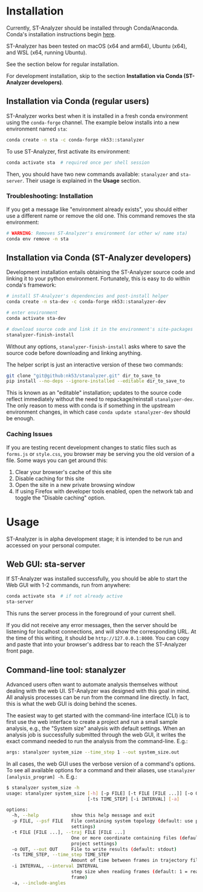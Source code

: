 # Installation

Currently, ST-Analyzer should be installed through Conda/Anaconda. Conda's installation instructions begin [here](https://docs.conda.io/projects/conda/en/latest/user-guide/install/index.html).

ST-Analyzer has been tested on macOS (x64 and arm64), Ubuntu (x64), and WSL (x64, running Ubuntu).

See the section below for regular installation.

For development installation, skip to the section __Installation via Conda (ST-Analyzer developers)__.

## Installation via Conda (regular users)

ST-Analyzer works best when it is installed in a fresh conda environment using the `conda-forge` channel. The example below installs into a new environment named `sta`:

```bash
conda create -n sta -c conda-forge nk53::stanalyzer
```

To use ST-Analyzer, first activate its environment:

```bash
conda activate sta  # required once per shell session
```

Then, you should have two new commands available: `stanalyzer` and `sta-server`. Their usage is explained in the __Usage__ section.

### Troubleshooting: Installation
If you get a message like "environment already exists", you should either use a different name or remove the old one. This command removes the sta environment:

```bash
# WARNING: Removes ST-Analyzer's environment (or other w/ name sta)
conda env remove -n sta
```

## Installation via Conda (ST-Analyzer developers)

Development installation entails obtaining the ST-Analyzer source code and linking it to your python environment. Fortunately, this is easy to do within conda's framework:

```bash
# install ST-Analyzer's dependencies and post-install helper
conda create -n sta-dev -c conda-forge nk53::stanalyzer-dev

# enter environment
conda activate sta-dev

# download source code and link it in the environment's site-packages
stanalyzer-finish-install
```

Without any options, `stanalyzer-finish-install` asks where to save the source code before downloading and linking anything.

The helper script is just an interactive version of these two commands:

```bash
git clone "git@github:nk53/stanalyzer.git" dir_to_save_to
pip install --no-deps --ignore-installed --editable dir_to_save_to
```

This is known as an "editable" installation; updates to the source code reflect immediately without the need to repackage/reinstall `stanalyzer-dev`. The only reason to mess with conda is if something in the upstream environment changes, in which case `conda update stanalyzer-dev` should be enough.

### Caching Issues

If you are testing recent development changes to static files such as `forms.js` or `style.css`, you browser may be serving you the old version of a file. Some ways you can get around this:
1. Clear your browser's cache of this site
2. Disable caching for this site
3. Open the site in a new private browsing window
4. If using Firefox with developer tools enabled, open the network tab and toggle the "Disable caching" option.

# Usage

ST-Analyzer is in alpha development stage; it is intended to be run and accessed on your personal computer.

## Web GUI: sta-server

If ST-Analyzer was installed successfully, you should be able to start the Web GUI with 1-2 commands, run from anywhere:

```bash
conda activate sta  # if not already active
sta-server
```

This runs the server process in the foreground of your current shell.

If you did not receive any error messages, then the server should be listening for localhost connections, and will show the corresponding URL. At the time of this writing, it should be `http://127.0.0.1:8000`. You can copy and paste that into your browser's address bar to reach the ST-Analyzer front page.

## Command-line tool: stanalyzer

Advanced users often want to automate analysis themselves without dealing with the web UI. ST-Analyzer was designed with this goal in mind. All analysis processes can be run from the command line directly. In fact, this is what the web GUI is doing behind the scenes.

The easiest way to get started with the command-line interface (CLI) is to first use the web interface to create a project and run a small sample analysis, e.g., the "System size" analysis with default settings. When an analysis job is successfully submitted through the web GUI, it writes the exact command needed to run the analysis from the command-line. E.g.:

```bash
args: stanalyzer system_size --time_step 1 --out system_size.out
```

In all cases, the web GUI uses the verbose version of a command's options. To see all available options for a command and their aliases, use `stanalyzer [analysis_program] -h`. E.g.:

```bash
$ stanalyzer system_size -h
usage: stanalyzer system_size [-h] [-p FILE] [-t FILE [FILE ...]] [-o OUT]
                              [-ts TIME_STEP] [-i INTERVAL] [-a]

options:
  -h, --help            show this help message and exit
  -p FILE, --psf FILE   File containing system topology (default: use project
                        settings)
  -t FILE [FILE ...], --traj FILE [FILE ...]
                        One or more coordinate containing files (default: use
                        project settings)
  -o OUT, --out OUT     File to write results (default: stdout)
  -ts TIME_STEP, --time_step TIME_STEP
                        Amount of time between frames in trajectory files
  -i INTERVAL, --interval INTERVAL
                        step size when reading frames (default: 1 = read every
                        frame)
  -a, --include-angles
```
